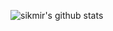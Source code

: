 ![sikmir's github stats](https://github-readme-stats.zohan.tech/api?username=sikmir&show_icons=true&theme=dark&include_all_commits=true)
